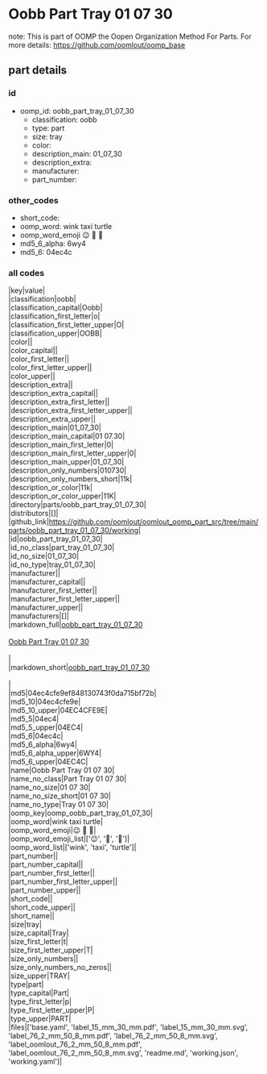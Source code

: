 # Oobb Part Tray 01 07 30  

note: This is part of OOMP the Oopen Organization Method For Parts. For more details: https://github.com/oomlout/oomp_base

##  part details





### id
* oomp_id: oobb_part_tray_01_07_30
  * classification: oobb
  * type: part
  * size: tray
  * color: 
  * description_main: 01_07_30
  * description_extra: 
  * manufacturer: 
  * part_number: 

### other_codes
* short_code: 
* oomp_word: wink taxi turtle
* oomp_word_emoji :wink: :taxi: :turtle:
* md5_6_alpha: 6wy4
* md5_6: 04ec4c

### all codes 
|key|value|  
|classification|oobb|  
|classification_capital|Oobb|  
|classification_first_letter|o|  
|classification_first_letter_upper|O|  
|classification_upper|OOBB|  
|color||  
|color_capital||  
|color_first_letter||  
|color_first_letter_upper||  
|color_upper||  
|description_extra||  
|description_extra_capital||  
|description_extra_first_letter||  
|description_extra_first_letter_upper||  
|description_extra_upper||  
|description_main|01_07_30|  
|description_main_capital|01 07.30|  
|description_main_first_letter|0|  
|description_main_first_letter_upper|0|  
|description_main_upper|01_07_30|  
|description_only_numbers|010730|  
|description_only_numbers_short|11k|  
|description_or_color|11k|  
|description_or_color_upper|11K|  
|directory|parts/oobb_part_tray_01_07_30|  
|distributors|[]|  
|github_link|https://github.com/oomlout/oomlout_oomp_part_src/tree/main/parts/oobb_part_tray_01_07_30/working|  
|id|oobb_part_tray_01_07_30|  
|id_no_class|part_tray_01_07_30|  
|id_no_size|01_07_30|  
|id_no_type|tray_01_07_30|  
|manufacturer||  
|manufacturer_capital||  
|manufacturer_first_letter||  
|manufacturer_first_letter_upper||  
|manufacturer_upper||  
|manufacturers|[]|  
|markdown_full|[oobb_part_tray_01_07_30](https://github.com/oomlout/oomlout_oomp_part_src/tree/main/parts/oobb_part_tray_01_07_30/working)<br>[](https://github.com/oomlout/oomlout_oomp_part_src/tree/main/parts/oobb_part_tray_01_07_30/working)<br>[Oobb Part Tray 01 07 30](https://github.com/oomlout/oomlout_oomp_part_src/tree/main/parts/oobb_part_tray_01_07_30/working)<br><br>|  
|markdown_short|[oobb_part_tray_01_07_30](https://github.com/oomlout/oomlout_oomp_part_src/tree/main/parts/oobb_part_tray_01_07_30/working)<br><br>|  
|md5|04ec4cfe9ef848130743f0da715bf72b|  
|md5_10|04ec4cfe9e|  
|md5_10_upper|04EC4CFE9E|  
|md5_5|04ec4|  
|md5_5_upper|04EC4|  
|md5_6|04ec4c|  
|md5_6_alpha|6wy4|  
|md5_6_alpha_upper|6WY4|  
|md5_6_upper|04EC4C|  
|name|Oobb Part Tray 01 07 30|  
|name_no_class|Part Tray 01 07 30|  
|name_no_size|01 07 30|  
|name_no_size_short|01 07 30|  
|name_no_type|Tray 01 07 30|  
|oomp_key|oomp_oobb_part_tray_01_07_30|  
|oomp_word|wink taxi turtle|  
|oomp_word_emoji|:wink: :taxi: :turtle:|  
|oomp_word_emoji_list|[':wink:', ':taxi:', ':turtle:']|  
|oomp_word_list|['wink', 'taxi', 'turtle']|  
|part_number||  
|part_number_capital||  
|part_number_first_letter||  
|part_number_first_letter_upper||  
|part_number_upper||  
|short_code||  
|short_code_upper||  
|short_name||  
|size|tray|  
|size_capital|Tray|  
|size_first_letter|t|  
|size_first_letter_upper|T|  
|size_only_numbers||  
|size_only_numbers_no_zeros||  
|size_upper|TRAY|  
|type|part|  
|type_capital|Part|  
|type_first_letter|p|  
|type_first_letter_upper|P|  
|type_upper|PART|  
|files|['base.yaml', 'label_15_mm_30_mm.pdf', 'label_15_mm_30_mm.svg', 'label_76_2_mm_50_8_mm.pdf', 'label_76_2_mm_50_8_mm.svg', 'label_oomlout_76_2_mm_50_8_mm.pdf', 'label_oomlout_76_2_mm_50_8_mm.svg', 'readme.md', 'working.json', 'working.yaml']|  
